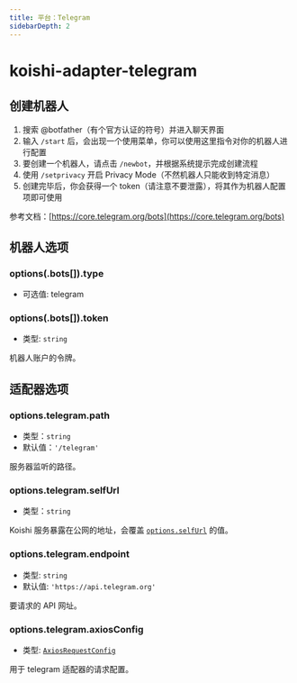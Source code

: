 ```yaml
---
title: 平台：Telegram
sidebarDepth: 2
---
```


# koishi-adapter-telegram

## 创建机器人

1. 搜索 @botfather（有个官方认证的符号）并进入聊天界面
2. 输入 `/start` 后，会出现一个使用菜单，你可以使用这里指令对你的机器人进行配置
3. 要创建一个机器人，请点击 `/newbot`，并根据系统提示完成创建流程
4. 使用 `/setprivacy` 开启 Privacy Mode（不然机器人只能收到特定消息）
5. 创建完毕后，你会获得一个 token（请注意不要泄露），将其作为机器人配置项即可使用

参考文档：[https://core.telegram.org/bots](https://core.telegram.org/bots)

## 机器人选项

### options(.bots[]).type

- 可选值: telegram

### options(.bots[]).token

- 类型: `string`

机器人账户的令牌。

## 适配器选项

### options.telegram.path

- 类型：`string`
- 默认值：`'/telegram'`

服务器监听的路径。

### options.telegram.selfUrl

- 类型：`string`

Koishi 服务暴露在公网的地址，会覆盖 [`options.selfUrl`](../app.md#options-selfurl) 的值。

### options.telegram.endpoint

- 类型: `string`
- 默认值: `'https://api.telegram.org'`

要请求的 API 网址。

### options.telegram.axiosConfig

- 类型: [`AxiosRequestConfig`](https://github.com/axios/axios#request-config)

用于 telegram 适配器的请求配置。

